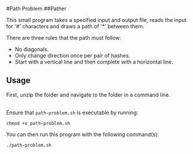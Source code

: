 #Path Problem
##Pather

This small program takes a specified input and output file, reads the input for '#' characters and draws a path of '*' between them.

There are three rules that the path must follow:
* No diagonals.
* Only change direction once per pair of hashes.
* Start with a vertical line and then complete with a horizontal line.

## Usage
First, unzip the folder and navigate to the folder in a command line.<br /><br />

Ensure that <code>path-problem.sh</code> is executable by running:
<pre><code>chmod +x path-problem.sh</code></pre>

You can then run this program with the following command(s):
<pre><code>./path-problem.sh</code></pre>

<!--
## Testing
In order to test this, you must have rspec installed.
It can be tested using the following command:
<pre><code>rspec spec</code></pre>
-->
